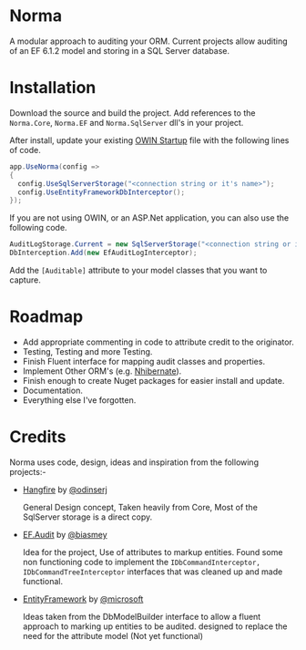 Norma
=====
A modular approach to auditing your ORM. Current projects allow auditing of an EF 6.1.2 model and storing in a SQL Server database.

Installation
=====
Download the source and build the project. Add references to the `Norma.Core`, `Norma.EF` and `Norma.SqlServer` dll's in your project.

After install, update your existing [OWIN Startup](http://www.asp.net/aspnet/overview/owin-and-katana/owin-startup-class-detection) file with the following lines of code.

```csharp
app.UseNorma(config =>
{
  config.UseSqlServerStorage("<connection string or it's name>");
  config.UseEntityFrameworkDbInterceptor();
});
```
If you are not using OWIN, or an ASP.Net application, you can also use the following code.

```csharp
AuditLogStorage.Current = new SqlServerStorage("<connection string or it's name>");
DbInterception.Add(new EfAuditLogInterceptor);
```
Add the `[Auditable]` attribute to your model classes that you want to capture.

Roadmap
======
- Add appropriate commenting in code to attribute credit to the originator.
- Testing, Testing and more Testing.
- Finish Fluent interface for mapping audit classes and properties.
- Implement Other ORM's (e.g. [Nhibernate](http://nhibernate.info/)).
- Finish enough to create Nuget packages for easier install and update.
- Documentation.
- Everything else I've forgotten.

Credits
=======
Norma uses code, design, ideas and inspiration from the following projects:-
- [Hangfire](http://hangfire.io) by [@odinserj](https://github.com/odinserj)

   General Design concept, Taken heavily from Core, Most of the SqlServer storage is a direct copy.

- [EF.Audit](https://github.com/biasmey/EF.Audit) by [@biasmey](https://github.com/biasmey)

   Idea for the project, Use of attributes to markup entities. Found some non functioning code to implement the `IDbCommandInterceptor, IDbCommandTreeInterceptor` interfaces that was cleaned up and made functional.

- [EntityFramework](http://entityframework.codeplex.com/) by [@microsoft](http://microsoft.com)

   Ideas taken from the DbModelBuilder interface to allow a fluent approach to marking up entities to be audited. designed to replace the need for the attribute model (Not yet functional)
